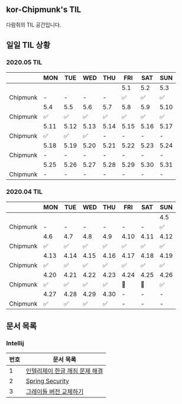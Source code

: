 ## kor-Chipmunk's TIL

다람쥐의 TIL 공간입니다.

## 일일 TIL 상황

### 2020.05 TIL
||MON|TUE|WED|THU|FRI|SAT|SUN|
|---|---|---|---|---|---|---|---|
||||||5.1|5.2|5.3|
|Chipmunk|-|-|-|-|✅|✅|✅|
||5.4|5.5|5.6|5.7|5.8|5.9|5.10|
|Chipmunk|✅|✅|✅|✅|✅|✅|✅|
||5.11|5.12|5.13|5.14|5.15|5.16|5.17|
|Chipmunk|✅|✅|✅|-|-|-|-|
||5.18|5.19|5.20|5.21|5.22|5.23|5.24|
|Chipmunk|-|-|-|-|-|-|-|
||5.25|5.26|5.27|5.28|5.29|5.30|5.31|
|Chipmunk|-|-|-|-|-|-|-|

### 2020.04 TIL
||MON|TUE|WED|THU|FRI|SAT|SUN|
|---|---|---|---|---|---|---|---|
||||||||4.5|
|Chipmunk|-|-|-|-|-|-|✅|
||4.6|4.7|4.8|4.9|4.10|4.11|4.12|
|Chipmunk|✅|✅|✅|✅|✅|✅|✅|
||4.13|4.14|4.15|4.16|4.17|4.18|4.19|
|Chipmunk|✅|✅|✅|✅|✅|✅|✅|
||4.20|4.21|4.22|4.23|4.24|4.25|4.26|
|Chipmunk|✅|✅|✅|✅|📖|🍺|✅|
||4.27|4.28|4.29|4.30|-|-|-|
|Chipmunk|✅|✅|✅|✅|-|-|-|

## 문서 목록

### Intellij

|번호|문서 목록|
|---|---|
|1|[인텔리제이 한글 깨짐 문제 해결](./2020-04-05/Intellij-Korean-Encoding-Problem.md)|
|2|[Spring Security](./2020-04-06/spring-security.md)|
|3|[그레이들 버전 교체하기](./2020-04-19/gradle-version.md)|
